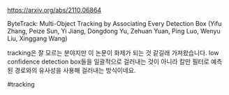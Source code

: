 https://arxiv.org/abs/2110.06864

ByteTrack: Multi-Object Tracking by Associating Every Detection Box (Yifu Zhang, Peize Sun, Yi Jiang, Dongdong Yu, Zehuan Yuan, Ping Luo, Wenyu Liu, Xinggang Wang)

tracking은 잘 모르는 분야지만 이 논문이 화제가 되는 것 같길래 가져왔습니다. low confidence detection box들을 일괄적으로 걸러내는 것이 아니라 칼만 필터로 예측된 경로와의 유사성을 사용해 걸러내는 방식이네요.

#tracking